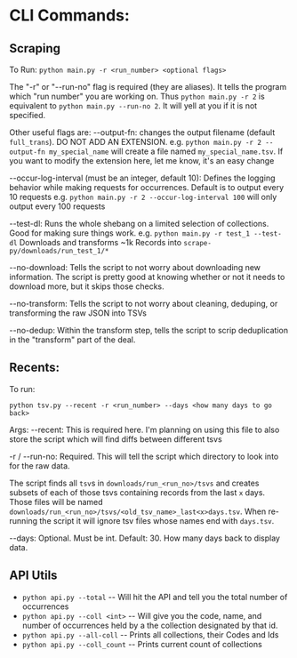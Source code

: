# CLI Commands:
## Scraping
To Run:
`python main.py -r <run_number> <optional flags>`

The "-r" or "--run-no" flag is required (they are aliases). It tells the program which "run number" you are working on.
Thus `python main.py -r 2` is equivalent to `python main.py --run-no 2`. It will yell at you if it is not specified.

Other useful flags are:
--output-fn: changes the output filename (default `full_trans`). DO NOT ADD AN EXTENSION. 
e.g. `python main.py -r 2 --output-fn my_special_name` will create a file named `my_special_name.tsv`. 
If you want to modify the extension here, let me know, it's an easy change

--occur-log-interval (must be an integer, default 10): Defines the logging behavior while making requests for occurrences. Default is to output every 10 requests
e.g. `python main.py -r 2 --occur-log-interval 100` will only output every 100 requests

--test-dl: Runs the whole shebang on a limited selection of collections. Good for making sure things work.
e.g. `python main.py -r test_1 --test-dl` Downloads and transforms ~1k Records into `scrape-py/downloads/run_test_1/*`

--no-download: Tells the script to not worry about downloading new information. The script is pretty good at knowing whether or not it needs to download more, but it skips those checks.

--no-transform: Tells the script to not worry about cleaning, deduping, or transforming the raw JSON into TSVs

--no-dedup: Within the transform step, tells the script to scrip deduplication in the "transform" part of the deal.

## Recents:

To run:

`python tsv.py --recent -r <run_number> --days <how many days to go back>`

Args:
--recent: This is required here. I'm planning on using this file to also store the script which will find diffs between different tsvs

-r / --run-no: Required. This will tell the script which directory to look into for the raw data.

The script finds all `tsv`s in `downloads/run_<run_no>/tsvs` and creates subsets of each of those tsvs containing records from the last `x` days. Those files will be named `downloads/run_<run_no>/tsvs/<old_tsv_name>_last<x>days.tsv`.
When re-running the script it will ignore tsv files whose names end with `days.tsv`. 

--days: Optional. Must be int. Default: 30. How many days back to display data.


## API Utils
- `python api.py --total` -- Will hit the API and tell you the total number of occurrences
- `python api.py --coll <int>` -- Will give you the code, name, and number of occurrences held by a the collection designated by that id.
- `python api.py --all-coll` -- Prints all collections, their Codes and Ids
- `python api.py --coll_count` -- Prints current count of collections